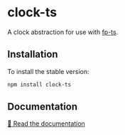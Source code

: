 # clock-ts

A clock abstraction for use with [fp-ts].

## Installation

To install the stable version:

```sh
npm install clock-ts
```

## Documentation

[📘 Read the documentation][docs]

[docs]: https://thewilkybarkid.github.io/clock-ts/
[fp-ts]: https://gcanti.github.io/fp-ts/
